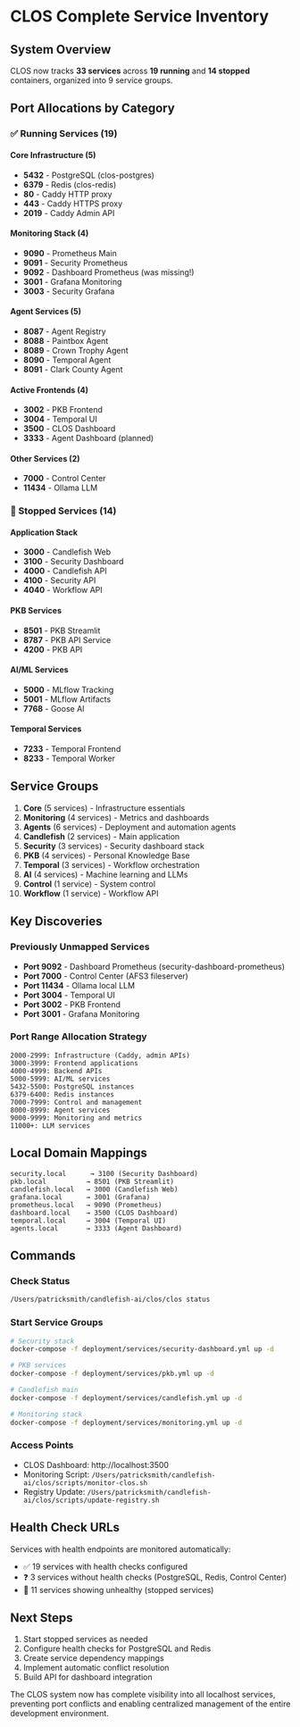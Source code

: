 # CLOS Complete Service Inventory

## System Overview
CLOS now tracks **33 services** across **19 running** and **14 stopped** containers, organized into 9 service groups.

## Port Allocations by Category

### ✅ Running Services (19)

#### Core Infrastructure (5)
- **5432** - PostgreSQL (clos-postgres)
- **6379** - Redis (clos-redis) 
- **80** - Caddy HTTP proxy
- **443** - Caddy HTTPS proxy
- **2019** - Caddy Admin API

#### Monitoring Stack (4)
- **9090** - Prometheus Main
- **9091** - Security Prometheus
- **9092** - Dashboard Prometheus (was missing!)
- **3001** - Grafana Monitoring
- **3003** - Security Grafana

#### Agent Services (5)
- **8087** - Agent Registry
- **8088** - Paintbox Agent
- **8089** - Crown Trophy Agent
- **8090** - Temporal Agent
- **8091** - Clark County Agent

#### Active Frontends (4)
- **3002** - PKB Frontend
- **3004** - Temporal UI
- **3500** - CLOS Dashboard
- **3333** - Agent Dashboard (planned)

#### Other Services (2)
- **7000** - Control Center
- **11434** - Ollama LLM

### 🛑 Stopped Services (14)

#### Application Stack
- **3000** - Candlefish Web
- **3100** - Security Dashboard
- **4000** - Candlefish API
- **4100** - Security API
- **4040** - Workflow API

#### PKB Services
- **8501** - PKB Streamlit
- **8787** - PKB API Service
- **4200** - PKB API

#### AI/ML Services
- **5000** - MLflow Tracking
- **5001** - MLflow Artifacts
- **7768** - Goose AI

#### Temporal Services
- **7233** - Temporal Frontend
- **8233** - Temporal Worker

## Service Groups

1. **Core** (5 services) - Infrastructure essentials
2. **Monitoring** (4 services) - Metrics and dashboards
3. **Agents** (6 services) - Deployment and automation agents
4. **Candlefish** (2 services) - Main application
5. **Security** (3 services) - Security dashboard stack
6. **PKB** (4 services) - Personal Knowledge Base
7. **Temporal** (3 services) - Workflow orchestration
8. **AI** (4 services) - Machine learning and LLMs
9. **Control** (1 service) - System control
10. **Workflow** (1 service) - Workflow API

## Key Discoveries

### Previously Unmapped Services
- **Port 9092** - Dashboard Prometheus (security-dashboard-prometheus)
- **Port 7000** - Control Center (AFS3 fileserver)
- **Port 11434** - Ollama local LLM
- **Port 3004** - Temporal UI
- **Port 3002** - PKB Frontend
- **Port 3001** - Grafana Monitoring

### Port Range Allocation Strategy
```
2000-2999: Infrastructure (Caddy, admin APIs)
3000-3999: Frontend applications
4000-4999: Backend APIs
5000-5999: AI/ML services
5432-5500: PostgreSQL instances
6379-6400: Redis instances
7000-7999: Control and management
8000-8999: Agent services
9000-9999: Monitoring and metrics
11000+: LLM services
```

## Local Domain Mappings
```
security.local      → 3100 (Security Dashboard)
pkb.local          → 8501 (PKB Streamlit)
candlefish.local   → 3000 (Candlefish Web)
grafana.local      → 3001 (Grafana)
prometheus.local   → 9090 (Prometheus)
dashboard.local    → 3500 (CLOS Dashboard)
temporal.local     → 3004 (Temporal UI)
agents.local       → 3333 (Agent Dashboard)
```

## Commands

### Check Status
```bash
/Users/patricksmith/candlefish-ai/clos/clos status
```

### Start Service Groups
```bash
# Security stack
docker-compose -f deployment/services/security-dashboard.yml up -d

# PKB services
docker-compose -f deployment/services/pkb.yml up -d

# Candlefish main
docker-compose -f deployment/services/candlefish.yml up -d

# Monitoring stack
docker-compose -f deployment/services/monitoring.yml up -d
```

### Access Points
- CLOS Dashboard: http://localhost:3500
- Monitoring Script: `/Users/patricksmith/candlefish-ai/clos/scripts/monitor-clos.sh`
- Registry Update: `/Users/patricksmith/candlefish-ai/clos/scripts/update-registry.sh`

## Health Check URLs
Services with health endpoints are monitored automatically:
- ✅ 19 services with health checks configured
- ❓ 3 services without health checks (PostgreSQL, Redis, Control Center)
- 🔴 11 services showing unhealthy (stopped services)

## Next Steps
1. Start stopped services as needed
2. Configure health checks for PostgreSQL and Redis
3. Create service dependency mappings
4. Implement automatic conflict resolution
5. Build API for dashboard integration

The CLOS system now has complete visibility into all localhost services, preventing port conflicts and enabling centralized management of the entire development environment.